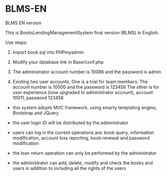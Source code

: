 # BLMS-EN
BLMS EN version

This is BooksLendingManagementSystem final version (BLMS) in English.


Use steps:

1. Import book.sql into PHPmyadmin


2. Modify your database link in Base/conf.php


3. The administrator account number is 10086 and the password is admin


4. Existing two user accounts,
One is a trial for team members. The account number is 10000 and the password is 123456
The other is for user experience (now upgraded to administrator account), account 10011, password 123456


* this system adopts MVC framework, using smarty templating engine, Bootstrap and JQuery

* the user login ID will be distributed by the administrator

* users can log in the current operations are: 
  book query, information modification, account loss reporting, book renewal and password modification

* the loan return operation can only be performed by the administrator

* the administrator can add, delete, modify and check the books and users in addition to 
  including all the rights of the users
